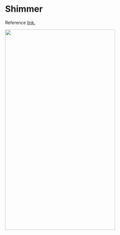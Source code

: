 # Shimmer
Reference <a href="https://blog.mindorks.com/using-shimmer-effect-placeholder-in-android">link.</a>

<p>
<img src="https://github.com/siddheshkothadi/Shimmer/blob/master/preview/screennshot.jpg" height="655" width="359"/>
</p>
